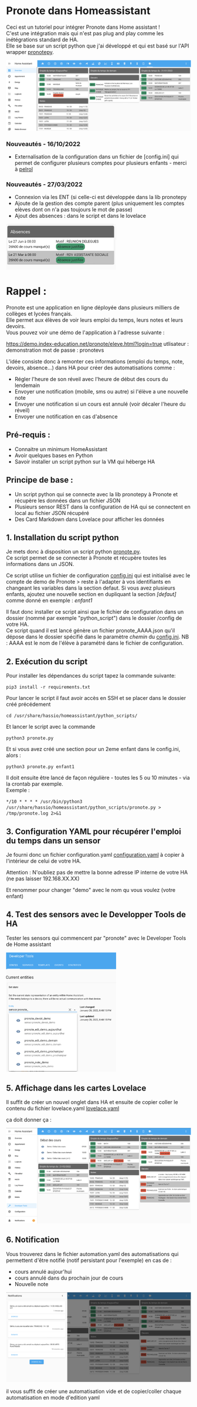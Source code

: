 # Pronote dans Homeassistant
Ceci est un tutoriel pour intégrer Pronote dans Home assistant !  
C'est une intégration mais qui n'est pas plug and play comme les inétégrations standard de HA.  
Elle se base sur un script python que j'ai développé et qui est basé sur l'API wrapper [pronotepy](https://github.com/bain3/pronotepy).  
 
![Lovelace](screen-pronote1.png?raw=true "Screen Shot")

### Nouveautés - 16/10/2022
- Externalisation de la configuration dans un fichier de [config.ini] qui permet de configurer plusieurs comptes pour plusieurs enfants - merci à [pelrol](https://github.com/pelrol)

### Nouveautés - 27/03/2022
- Connexion via les ENT (si celle-ci est développée dans la lib pronotepy 
- Ajoute de la gestion des compte parent (plus uniquement les comptes elèves dont on n'a pas toujours le mot de passe) 
- Ajout des absences : dans le script et dans le lovelace 
<img src="screen-absence.png?raw=true" alt="absence" width="300"/>


# Rappel : 
Pronote est une application en ligne déployée dans plusieurs milliers de collèges et lycées français.  
Elle permet aux élèves de voir leurs emploi du temps, leurs notes et leurs devoirs.  
Vous pouvez voir une démo de l'application à l'adresse suivante :  

https://demo.index-education.net/pronote/eleve.html?login=true 
utlisateur : demonstration 
mot de passe : pronotevs 

L'idée consiste donc à remonter ces informations (emploi du temps, note, devoirs, absence...) dans HA pour créer des automatisations comme :   
- Régler l'heure de son réveil avec l'heure de début des cours du lendemain
- Envoyer une notification (mobile, sms ou autre) si l'élève a une nouvelle note 
- Envoyer une notification si un cours est annulé (voir décaler l'heure du réveil)
- Envoyer une notification en cas d'absence


## Pré-requis :
- Connaitre un minimum HomeAssistant
- Avoir quelques bases en Python
- Savoir installer un script python sur la VM qui héberge HA

## Principe de base : 
- Un script python qui se connecte avec la lib pronotepy à Pronote et récupère les données dans un fichier JSON
- Plusieurs sensor REST dans la configuration de HA qui se connectent en local au fichier JSON récupéré 
- Des Card Markdown dans Lovelace pour afficher les données 

## 1. Installation du script python 

Je mets donc à disposition un script python [pronote.py](pronote.py).  
Ce script permet de se connecter à Pronote et récupère toutes les informations dans un JSON.  

Ce script utilise un fichier de configuration [config.ini](config.ini) qui est initialisé avec le compte de demo de Pronote > reste à l'adapter à vos identifiants en changeant les variables dans la section defaut.
Si vous avez plusieurs enfants, ajoutez une nouvelle section en dupliquant la section *[defaut]* comme donné en exemple : *enfant1*

Il faut donc installer ce script ainsi que le fichier de configuration dans un dossier (nommé par exemple "python_script") dans le dossier /config de votre HA.  
Ce script quand il est lancé génère un fichier pronote_AAAA.json qu'il dépose dans le dossier spécifié dans le paramètre *chemin* du [config.ini](config.ini).
NB : AAAA est le nom de l'élève à paramétré dans le fichier de configuration.

## 2. Exécution du script 

Pour installer les dépendances du script tapez la commande suivante:
```
pip3 install -r requirements.txt
```
Pour lancer le script il faut avoir accès en SSH et se placer dans le dossier créé précédement
````
cd /usr/share/hassio/homeassistant/python_scripts/
````
Et lancer le script avec la commande 
````
python3 pronote.py 
````
Et si vous avez créé une section pour un 2eme enfant dans le config.ini, alors : 
````
python3 pronote.py enfant1
````
Il doit ensuite être lancé de façon régulière - toutes les 5 ou 10 minutes - via la crontab par exemple.  
Exemple :
````
*/10 * * * * /usr/bin/python3 /usr/share/hassio/homeassistant/python_scripts/pronote.py > /tmp/pronote.log 2>&1  
````

## 3. Configuration YAML pour récupérer l'emploi du temps dans un sensor

Je fourni donc un fichier configuration.yaml [configuration.yaml](configuration.yaml)  à copier à l'intérieur de celui de votre HA.

Attention : N'oubliez pas de mettre la bonne adresse IP interne de votre HA (ne pas laisser 192.168.XX.XX)

Et renommer pour changer "demo" avec le nom qu vous voulez (votre enfant)


## 4. Test des sensors avec le Developper Tools de HA

Tester les sensors qui commencent par "pronote" avec  le Developer Tools de Home assistant

<img src="screen-devtools.png?raw=true" alt="devtools" width="300"/>



## 5. Affichage dans les cartes Lovelace

Il suffit de créer un nouvel onglet dans HA et ensuite de copier coller le contenu du fichier lovelace.yaml [lovelace.yaml](lovelace.yaml) 

ça doit donner ça : 

![Lovelace](screen-pronote2.png?raw=true "Screen Shot avec début des cours")

## 6. Notification

Vous trouverez dans le fichier automation.yaml des automatisations qui permettent d'être notifié (notif persistant pour l'exemple) en cas de : 

- cours annulé aujour'hui
- cours annulé dans du prochain jour de cours 
- Nouvelle note 

![Lovelace](screen-pronote-notif.png?raw=true "Screen Notif")

il vous suffit de créer une automatisation vide et de copier/coller chaque automatisation en mode d'edition yaml

